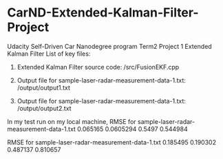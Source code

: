 # CarND-Extended-Kalman-Filter-Project
Udacity Self-Driven Car Nanodegree program Term2 Project 1 Extended Kalman Filter
List of key files:
1. Extended Kalman Filter source code: /src/FusionEKF.cpp

2. Output file for sample-laser-radar-measurement-data-1.txt: /output/output1.txt

3. Output file for sample-laser-radar-measurement-data-1.txt: /output/output2.txt

In my test run on my local machine, RMSE for sample-laser-radar-measurement-data-1.txt
0.065165
0.0605294
0.5497
0.544984

RMSE for sample-laser-radar-measurement-data-1.txt
0.185495
0.190302
0.487137
0.810657


 


